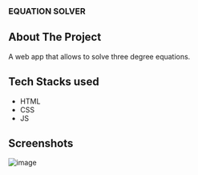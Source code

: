 ### EQUATION SOLVER

## About The Project

A web app that allows to solve three degree equations.



## Tech Stacks used

- HTML
- CSS
- JS


## Screenshots

![image](https://user-images.githubusercontent.com/82095877/162720493-3cf448cf-197d-491f-95ca-1ec68ec2a680.png)
